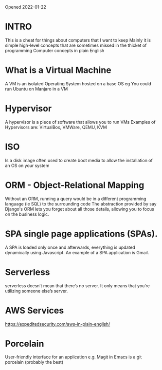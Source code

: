 Opened 2022-01-22

# INTRO

This is a cheat for things about computers that I want to keep
Mainly it is simple high-level concepts that are sometimes missed in the thicket of programming
Computer concepts in plain English

# What is a Virtual Machine
A VM is an isolated Operating System hosted on a base OS
eg You could run Ubuntu on Manjaro in a VM


# Hypervisor
A hypervisor is a piece of software that allows you to run VMs
Examples of Hypervisors are: VirtualBox, VMWare, QEMU, KVM 

# ISO
Is a disk image often used to create boot media to allow the installation of an OS on your system


# ORM - Object-Relational Mapping
Without an ORM, running a query would be in a different programming language (ie SQL) to the surrounding code
The abstraction provided by say Django's ORM lets you forget about all those details, allowing you to focus on the business logic.

# SPA single page applications (SPAs). 
A SPA is loaded only once and afterwards, everything is updated dynamically using Javascript. An example of a SPA application is Gmail.

# Serverless
serverless doesn’t mean that there’s no server. It only means that you’re utilizing someone else’s server.

# AWS Services
https://expeditedsecurity.com/aws-in-plain-english/

# Porcelain
User-friendly interface for an application e.g. Magit in Emacs is a git porcelain (probably the best)

